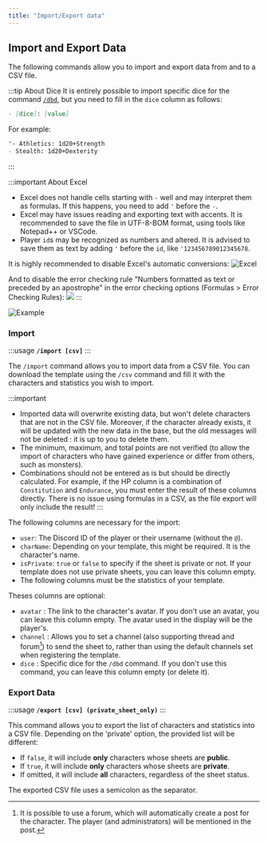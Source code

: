 ```yaml
---
title: "Import/Export data"
---
```

## Import and Export Data

The following commands allow you to import and export data from and to a CSV file.

:::tip About Dice
It is entirely possible to import specific dice for the command [`/dbd`](../../Usage/model.mdx#dbd), but you need to fill in the `dice` column as follows:
```md
- [dice]: [value]
```
For example:
```md
'- Athletics: 1d20+Strength
- Stealth: 1d20+Dexterity
```
:::

:::important About Excel
- Excel does not handle cells starting with `-` well and may interpret them as formulas. If this happens, you need to add `'` before the `-`.
- Excel may have issues reading and exporting text with accents. It is recommended to save the file in UTF-8-BOM format, using tools like Notepad++ or VSCode.
- Player `id`s may be recognized as numbers and altered. It is advised to save them as text by adding `'` before the `id`, like `'123456789012345678`.

It is highly recommended to disable Excel's automatic conversions:
![Excel](/assets/csv/EXCEL_EN_disable.png)

And to disable the error checking rule "Numbers formatted as text or preceded by an apostrophe" in the error checking options (Formulas > Error Checking Rules):
![](/assets/csv/EN_disable_nb.png)
:::

![Example](/assets/csv/example.png)


### Import

:::usage
**`/import [csv]`**
:::

The `/import` command allows you to import data from a CSV file. You can download the template using the `/csv` command and fill it with the characters and statistics you wish to import.

:::important
- Imported data will overwrite existing data, but won't delete characters that are not in the CSV file. Moreover, if the character already exists, it will be updated with the new data in the base, but the old messages will not be deleted : it is up to you to delete them.
- The minimum, maximum, and total points are not verified (to allow the import of characters who have gained experience or differ from others, such as monsters).
- Combinations should not be entered as is but should be directly calculated. For example, if the HP column is a combination of `Constitution` and `Endurance`, you must enter the result of these columns directly. There is no issue using formulas in a CSV, as the file export will only include the result!
:::

The following columns are necessary for the import:
- `user`: The Discord ID of the player or their username (without the `@`).
- `charName`: Depending on your template, this might be required. It is the character's name.
- `isPrivate`: `true` or `false` to specify if the sheet is private or not. If your template does not use private sheets, you can leave this column empty.
- The following columns must be the statistics of your template.

Theses columns are optional:
- `avatar` : The link to the character's avatar. If you don't use an avatar, you can leave this column empty. The avatar used in the display will be the player's.
- `channel` : Allows you to set a channel (also supporting thread and forum[^1]) to send the sheet to, rather than using the default channels set when registering the template.
- `dice` : Specific dice for the `/dbd` command. If you don't use this command, you can leave this column empty (or delete it).


### Export Data

:::usage
**`/export [csv] (private_sheet_only)`**
:::

This command allows you to export the list of characters and statistics into a CSV file. Depending on the 'private' option, the provided list will be different:
- If `false`, it will include **only** characters whose sheets are **public**.
- If `true`, it will include **only** characters whose sheets are **private**.
- If omitted, it will include **all** characters, regardless of the sheet status.

The exported CSV file uses a semicolon as the separator.

[^1]: It is possible to use a forum, which will automatically create a post for the character. The player (and administrators) will be mentioned in the post. 
